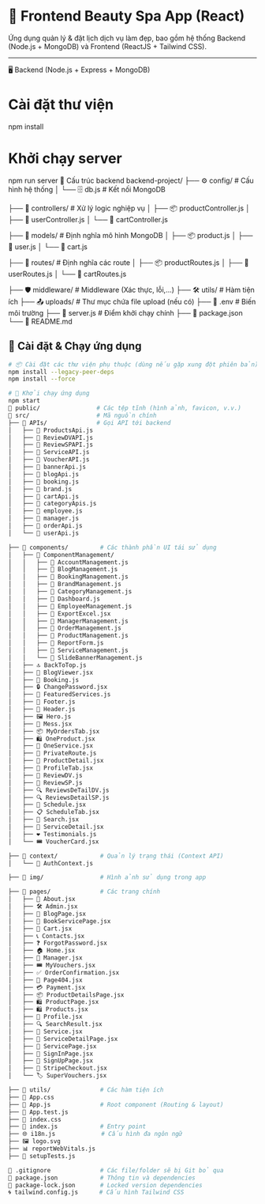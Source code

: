 # 🌟 Frontend Beauty Spa App (React)

Ứng dụng quản lý & đặt lịch dịch vụ làm đẹp, bao gồm hệ thống Backend (Node.js + MongoDB) và Frontend (ReactJS + Tailwind CSS).

---
🖥️ Backend (Node.js + Express + MongoDB)
# Cài đặt thư viện
npm install
# Khởi chạy server
npm run server
📁 Cấu trúc backend
backend-project/
├── ⚙️ config/              # Cấu hình hệ thống
│   └── 🗄️ db.js            # Kết nối MongoDB

├── 📂 controllers/         # Xử lý logic nghiệp vụ
│   ├── 📦 productController.js
│   ├── 👤 userController.js
│   └── 🛒 cartController.js

├── 📂 models/              # Định nghĩa mô hình MongoDB
│   ├── 📦 product.js
│   ├── 👤 user.js
│   └── 🛒 cart.js

├── 📂 routes/              # Định nghĩa các route
│   ├── 📦 productRoutes.js
│   ├── 👤 userRoutes.js
│   └── 🛒 cartRoutes.js

├── 🛡️ middleware/          # Middleware (Xác thực, lỗi,...)
├── 🛠️ utils/               # Hàm tiện ích
├── 📤 uploads/             # Thư mục chứa file upload (nếu có)
├── 🧪 .env                 # Biến môi trường
├── 🚀 server.js           # Điểm khởi chạy chính
├── 📄 package.json
└── 📘 README.md

## 🚀 Cài đặt & Chạy ứng dụng

```bash
# 📦 Cài đặt các thư viện phụ thuộc (dùng nếu gặp xung đột phiên bản)
npm install --legacy-peer-deps
npm install --force

# 🚀 Khởi chạy ứng dụng
npm start
📁 public/                # Các tệp tĩnh (hình ảnh, favicon, v.v.)
📁 src/                   # Mã nguồn chính
├── 📁 APIs/              # Gọi API tới backend
│   ├── 🧾 ProductsApi.js
│   ├── 🧾 ReviewDVAPI.js
│   ├── 🧾 ReviewSPAPI.js
│   ├── 🧾 ServiceAPI.js
│   ├── 🧾 VoucherAPI.js
│   ├── 🧾 bannerApi.js
│   ├── 🧾 blogApi.js
│   ├── 🧾 booking.js
│   ├── 🧾 brand.js
│   ├── 🧾 cartApi.js
│   ├── 🧾 categoryApis.js
│   ├── 🧾 employee.js
│   ├── 🧾 manager.js
│   ├── 🧾 orderApi.js
│   └── 🧾 userApi.js

├── 📁 components/         # Các thành phần UI tái sử dụng
│   ├── 📁 ComponentManagement/
│   │   ├── 🧩 AccountManagement.js
│   │   ├── 🧩 BlogManagement.js
│   │   ├── 🧩 BookingManagement.js
│   │   ├── 🧩 BrandManagement.js
│   │   ├── 🧩 CategoryManagement.js
│   │   ├── 🧩 Dashboard.js
│   │   ├── 🧩 EmployeeManagement.js
│   │   ├── 🧩 ExportExcel.jsx
│   │   ├── 🧩 ManagerManagement.js
│   │   ├── 🧩 OrderManagement.js
│   │   ├── 🧩 ProductManagement.js
│   │   ├── 🧩 ReportForm.js
│   │   ├── 🧩 ServiceManagement.js
│   │   └── 🧩 SlideBannerManagement.js
│   ├── 🔝 BackToTop.js
│   ├── 📖 BlogViewer.jsx
│   ├── 📝 Booking.js
│   ├── 🔒 ChangePassword.jsx
│   ├── 🌟 FeaturedServices.js
│   ├── 📄 Footer.js
│   ├── 🧭 Header.js
│   ├── 🖼️ Hero.js
│   ├── 💬 Mess.jsx
│   ├── 📦 MyOrdersTab.jsx
│   ├── 🛍️ OneProduct.jsx
│   ├── 💆 OneService.jsx
│   ├── 🔐 PrivateRoute.js
│   ├── 🛒 ProductDetail.jsx
│   ├── 👤 ProfileTab.jsx
│   ├── 🌸 ReviewDV.js
│   ├── 💇 ReviewSP.js
│   ├── 🔍 ReviewsDeTailDV.js
│   ├── 🔍 ReviewsDetailSP.js
│   ├── 📅 Schedule.jsx
│   ├── 📋 ScheduleTab.jsx
│   ├── 🔎 Search.jsx
│   ├── 💄 ServiceDetail.jsx
│   ├── ❤️ Testimonials.js
│   └── 🎟️ VoucherCard.jsx

├── 📁 context/            # Quản lý trạng thái (Context API)
│   └── 🧠 AuthContext.js

├── 📁 img/                # Hình ảnh sử dụng trong app

├── 📁 pages/              # Các trang chính
│   ├── 📄 About.jsx
│   ├── 🛠️ Admin.jsx
│   ├── 📰 BlogPage.jsx
│   ├── 📅 BookServicePage.jsx
│   ├── 🛒 Cart.jsx
│   ├── 📞 Contacts.jsx
│   ├── ❓ ForgotPassword.jsx
│   ├── 🏠 Home.jsx
│   ├── 👔 Manager.jsx
│   ├── 🎟️ MyVouchers.jsx
│   ├── ✅ OrderConfirmation.jsx
│   ├── 🚫 Page404.jsx
│   ├── 💳 Payment.jsx
│   ├── 📦 ProductDetailsPage.jsx
│   ├── 🛍️ ProductPage.jsx
│   ├── 🛍️ Products.jsx
│   ├── 👤 Profile.jsx
│   ├── 🔍 SearchResult.jsx
│   ├── 💇 Service.jsx
│   ├── 💄 ServiceDetailPage.jsx
│   ├── 💆 ServicePage.jsx
│   ├── 🔐 SignInPage.jsx
│   ├── 📝 SignUpPage.jsx
│   ├── 💸 StripeCheckout.jsx
│   └── 🏷️ SuperVouchers.jsx

├── 📁 utils/              # Các hàm tiện ích
├── 📄 App.css
├── 🧠 App.js              # Root component (Routing & layout)
├── 🧪 App.test.js
├── 📄 index.css
├── 🚀 index.js            # Entry point
├── 🌐 i18n.js             # Cấu hình đa ngôn ngữ
├── 🖼️ logo.svg
├── 📊 reportWebVitals.js
├── 🧪 setupTests.js

📄 .gitignore              # Các file/folder sẽ bị Git bỏ qua
📄 package.json            # Thông tin và dependencies
📄 package-lock.json       # Locked version dependencies
🌀 tailwind.config.js      # Cấu hình Tailwind CSS

